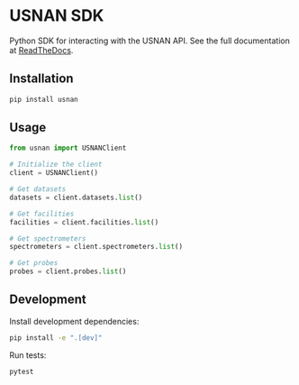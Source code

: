 # USNAN SDK

Python SDK for interacting with the USNAN API. See the full documentation at [ReadTheDocs](https://pythonsdk.readthedocs.io/en/latest/index.html).

## Installation

```bash
pip install usnan
```

## Usage

```python
from usnan import USNANClient

# Initialize the client
client = USNANClient()

# Get datasets
datasets = client.datasets.list()

# Get facilities
facilities = client.facilities.list()

# Get spectrometers
spectrometers = client.spectrometers.list()

# Get probes
probes = client.probes.list()
```

## Development

Install development dependencies:

```bash
pip install -e ".[dev]"
```

Run tests:

```bash
pytest
```
